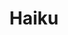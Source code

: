 ---
description: Haiku is an open-source operating system that specifically targets personal
  computing. Inspired by the BeOS, Haiku is fast, simple to use, easy to learn and
  yet very powerful.
layout: stand
logo: stands/haiku/logo.png
new_this_year: "Since last FOSDEM we had a Beta2 release last June which fixes 900\
  \ bugs from Beta1 and adds 2800 commits to it:\r\nIt brings HiDPI support.\r\nDuring\
  \ GSoC2020 the Input Preferences were reworked a lot to handle multiple devices.\r\
  \nThe Installation now supports excluding optional packages that are included on\
  \ the installation medium.\r\nAnd there is even an upgrade path available from Haiku\
  \ R1 Beta 1 to Beta 2 so you don't have to reinstall.\r\nHardware support is also\
  \ improved, with NVMe drives, and improvements on XHCI.\r\nDocumentation was also\
  \ improved, like on the layout support.\r\nThe WebKit version used by WebPositive\
  \ was updated.\r\n\r\nVarious applications were also ported or updated like LibreOffice,\
  \ Telegram, Okular, Krita, AQEMU\u2026 and some more games.\r\nAnd new applications\
  \ are also written, like Medo, a video editor.\r\n\r\nWe also ran a system sounds\
  \ contest, and started a wallpaper contest.\r\n\r\nWhile we focus on x86, ports\
  \ to other architectures is still ongoing, and might give some interesting updates\
  \ in the coming year."
showcase: "We will be demonstrating all the neat features that makes Haiku special\
  \ for us: indexed metadata in the filesystem, x-ray navigation, sliding tabs and\
  \ window grouping\u2026\r\nWe also want to hear from people testing Haiku, how it\
  \ worked for them, or not. We will guide you to create bug reports.\r\nWe will walk\
  \ curious people into installing Haiku in a VM or on real hardware.\r\nAnd we love\
  \ stories of fond memories of BeOS and how Haiku brings those back.\r\n\r\nPeople\
  \ interested into coding can also meet our developers, see where they can learn\
  \ to program their own application, or write a recipe for HaikuPorter to port an\
  \ existing one.\r\nAnd you'll see the faces of some coders you maybe already know\
  \ from the IRC channels.\r\n\r\nOh, and while we won't be able to get your DVDs\
  \ hand-to-hand, we still have some to ship :-)"
themes:
- Operating systems
title: Haiku
website: https://www.haiku-os.org/
---